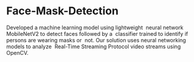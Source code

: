 # Face-Mask-Detection
Developed a machine learning model using lightweight  neural network MobileNetV2 to detect faces followed by a  classifier trained to identify if persons are wearing masks or  not. Our solution uses neural networking models to analyze  Real-Time Streaming Protocol video streams using OpenCV.  
